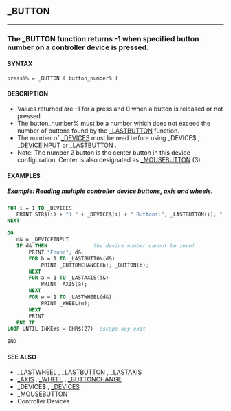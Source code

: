 ## _BUTTON
---

### The _BUTTON function returns -1 when specified button number on a controller device is pressed.

#### SYNTAX

`press%% = _BUTTON ( button_number% )`

#### DESCRIPTION
* Values returned are -1 for a press and 0 when a button is released or not pressed.
* The button_number% must be a number which does not exceed the number of buttons found by the [_LASTBUTTON](./_LASTBUTTON.md) function.
* The number of [_DEVICES](./_DEVICES.md) must be read before using _DEVICE$ , [_DEVICEINPUT](./_DEVICEINPUT.md) or [_LASTBUTTON](./_LASTBUTTON.md) .
* Note: The number 2 button is the center button in this device configuration. Center is also designated as [_MOUSEBUTTON](./_MOUSEBUTTON.md) (3).


#### EXAMPLES
##### Example: Reading multiple controller device buttons, axis and wheels.
```vb
FOR i = 1 TO _DEVICES
   PRINT STR$(i) + ") " + _DEVICE$(i) + " Buttons:"; _LASTBUTTON(i); ",Axis:"; _LASTAXIS(i); ",Wheel:"; _LASTWHEEL(i)
NEXT

DO
   d& = _DEVICEINPUT
   IF d& THEN '             the device number cannot be zero!
       PRINT "Found"; d&;
       FOR b = 1 TO _LASTBUTTON(d&)
           PRINT _BUTTONCHANGE(b); _BUTTON(b);
       NEXT
       FOR a = 1 TO _LASTAXIS(d&)
           PRINT _AXIS(a);
       NEXT
       FOR w = 1 TO _LASTWHEEL(d&)
           PRINT _WHEEL(w);
       NEXT
       PRINT
   END IF
LOOP UNTIL INKEY$ = CHR$(27) 'escape key exit

END
```
  


#### SEE ALSO
* [_LASTWHEEL](./_LASTWHEEL.md) , [_LASTBUTTON](./_LASTBUTTON.md) , [_LASTAXIS](./_LASTAXIS.md)
* [_AXIS](./_AXIS.md) , [_WHEEL](./_WHEEL.md) , [_BUTTONCHANGE](./_BUTTONCHANGE.md)
* _DEVICE$ , [_DEVICES](./_DEVICES.md)
* [_MOUSEBUTTON](./_MOUSEBUTTON.md)
* Controller Devices
